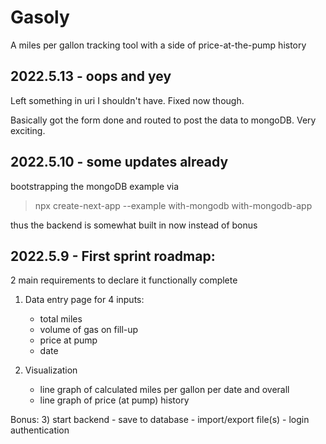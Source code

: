 # Gasoly
A miles per gallon tracking tool with a side of price-at-the-pump history

## 2022.5.13 - oops and yey
Left something in uri I shouldn't have. Fixed now though.

Basically got the form done and routed to post the data
to mongoDB. Very exciting.

## 2022.5.10 - some updates already

bootstrapping the mongoDB example via
>npx create-next-app --example with-mongodb with-mongodb-app

thus the backend is somewhat built in now instead of bonus

## 2022.5.9 - First sprint roadmap:

2 main requirements to declare it functionally complete

1) Data entry page for 4 inputs: 
    - total miles
    - volume of gas on fill-up
    - price at pump
    - date

2) Visualization 
    - line graph of calculated miles per gallon per date and overall
    - line graph of price (at pump) history

Bonus:
3) start backend
    - save to database
    - import/export file(s)
    - login authentication
